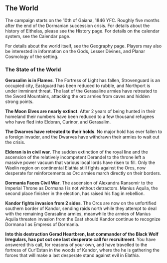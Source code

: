 
<div id="theworld" class="clear-b">
  <h2>The World</h2>
  <p>
    The campaign starts on the 10th of Gaiana, 1846 YFC.  Roughly five months after the end of the Dormanian succession crisis. For details about the history of Elthelas, please see the <a ui-sref="app.history">History page</a>. For details on the calendar system, see the <a ui-sref="app.calendar">Calendar page</a>.
  </p>
  <p>
    For details about the world itself, see the <a ui-sref="app.geo">Geography page</a>. Players may also be interested in information on the <a ui-sref="app.gods">Gods</a>, <a ui-sref="app.divines">Lesser Divines</a>, and <a ui-sref="app.cosmology">Planar Cosmology</a> of the setting.
  </p>
  <h3>The State of the World</h3>
<p><strong>Gerasalim is in Flames</strong>. The Fortress of Light has fallen, Strovenguard is an occupied city, Eastguard has been reduced to rubble, and Northport is under imminent threat.  The last of the Gerasaline armies have retreated to the Sword Mountains, attacking the orc armies from caves and hidden strong points. </p>

<p><strong>The Moon Elves are nearly extinct</strong>.  After 2 years of being hunted in their homeland their numbers have been reduced to a few thousand refugees who have fled into Eldoran, Curinor, and Gerasalim.</p>

<p><strong>The Dwarves have retreated to their holds</strong>.  No major hold has ever fallen to a foreign invader, and the Dwarves have withdrawn their armies to wait out the crisis.</p>

<p><strong>Eldoran is in civil war</strong>.  The sudden extinction of the royal line and the ascension of the relatively incompetent Derandel to the throne left a massive power vacuum that various local lords have risen to fill.  Only the Waelin region on continental Elathia still fights against the Orcs, now desperate for reinforcements as Orc armies march directly on their borders.</p>

<p><strong>Dormania Faces Civil War</strong>. The ascension of Alexandra Ransomir to the Imperial Throne as Dormana I is not without detractors. Manius Aquila, the second place finisher in the election, has raised his flag in rebellion.</p>

<p><strong>Kandor fights invasion from 2 sides</strong>.  The Orcs are now on the unfortified southern border of Kandor, sending raids north while they attempt to deal with the remaining Gerasaline armies, meanwhile the armies of Manius Aquila threaten invasion from the East should Kandor continue to recognize Dormana I as Empress of Dormania.</p>

<p><strong>Into this destruction Gerad Heartbren, last commander of the Black Wolf Irregulars, has put out one last desperate call for recruitment</strong>.  You have answered this call, for reasons of your own, and have travelled to the fortress of Cur’Estan in the woods of Kandor, where the he is gathering the forces that will make a last desperate stand against evil in Elathia.</p>  
</div>